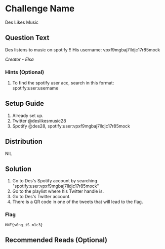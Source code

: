 # Challenge Name
Des Likes Music

## Question Text
Des listens to music on spotify !! His username: vpxf9mgbaj7lldjc17r85mock

*Creator - Elsa*

### Hints (Optional)
1. To find the spotify user acc, search in this format: spotify:user:username

## Setup Guide
1. Already set up.
2. Twitter @deslikesmusic28
3. Spotify @des28, spotify:user:vpxf9mgbaj7lldjc17r85mock

## Distribution
NIL

## Solution
1. Go to Des's Spotify account by searching "spotify:user:vpxf9mgbaj7lldjc17r85mock"
2. Go to the playlist where his Twitter handle is.
3. Go to Des's Twitter account.
4. There is a QR code in one of the tweets that will lead to the flag.

### Flag
`HNF{s0ng_iS_n1c3}`

## Recommended Reads (Optional)